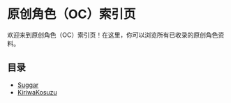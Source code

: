 # 原创角色（OC）索引页

欢迎来到原创角色（OC）索引页！在这里，你可以浏览所有已收录的原创角色资料。

## 目录

- [Suggar](./suggar/)
- [KiriwaKosuzu](./kosuzu/)
